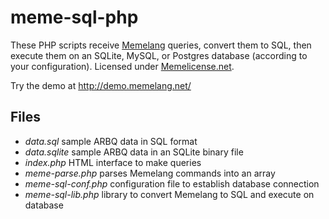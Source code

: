 # meme-sql-php

These PHP scripts receive [Memelang](https://memelang.net/) queries, convert them to SQL, then execute them on an SQLite, MySQL, or Postgres database (according to your configuration). Licensed under [Memelicense.net](https://memelicense.net/).

Try the demo at http://demo.memelang.net/

## Files
* *data.sql* sample ARBQ data in SQL format
* *data.sqlite* sample ARBQ data in an SQLite binary file
* *index.php* HTML interface to make queries
* *meme-parse.php* parses Memelang commands into an array
* *meme-sql-conf.php* configuration file to establish database connection
* *meme-sql-lib.php* library to convert Memelang to SQL and execute on database